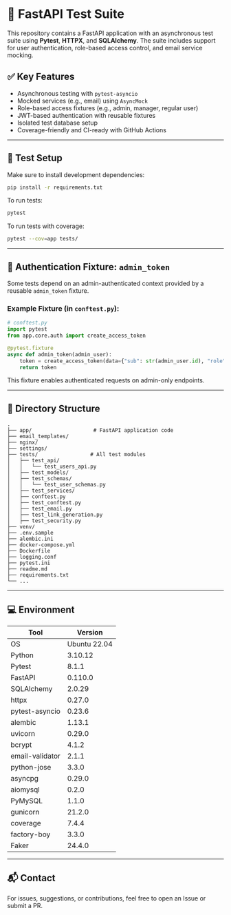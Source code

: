 # 🧪 FastAPI Test Suite

This repository contains a FastAPI application with an asynchronous test suite using **Pytest**, **HTTPX**, and **SQLAlchemy**. The suite includes support for user authentication, role-based access control, and email service mocking.

## ✅ Key Features

- Asynchronous testing with `pytest-asyncio`
- Mocked services (e.g., email) using `AsyncMock`
- Role-based access fixtures (e.g., admin, manager, regular user)
- JWT-based authentication with reusable fixtures
- Isolated test database setup
- Coverage-friendly and CI-ready with GitHub Actions

---

## 🔧 Test Setup

Make sure to install development dependencies:

```bash
pip install -r requirements.txt
```

To run tests:

```bash
pytest
```

To run tests with coverage:

```bash
pytest --cov=app tests/
```

---

## 🔐 Authentication Fixture: `admin_token`

Some tests depend on an admin-authenticated context provided by a reusable `admin_token` fixture.

### Example Fixture (in `conftest.py`):

```python
# conftest.py
import pytest
from app.core.auth import create_access_token

@pytest.fixture
async def admin_token(admin_user):
    token = create_access_token(data={"sub": str(admin_user.id), "role": admin_user.role})
    return token
```

This fixture enables authenticated requests on admin-only endpoints.

---

## 📁 Directory Structure

```text
.
├── app/                    # FastAPI application code
├── email_templates/
├── nginx/
├── settings/
├── tests/                 # All test modules
│   ├── test_api/
│   │   └── test_users_api.py
│   ├── test_models/
│   ├── test_schemas/
│   │   └── test_user_schemas.py
│   ├── test_services/
│   ├── conftest.py
│   ├── test_conftest.py
│   ├── test_email.py
│   ├── test_link_generation.py
│   ├── test_security.py
├── venv/
├── .env.sample
├── alembic.ini
├── docker-compose.yml
├── Dockerfile
├── logging.conf
├── pytest.ini
├── readme.md
├── requirements.txt
└── ...
```

---

## 💻 Environment

| Tool              | Version         |
|-------------------|------------------|
| OS                | Ubuntu 22.04     |
| Python            | 3.10.12          |
| Pytest            | 8.1.1            |
| FastAPI           | 0.110.0          |
| SQLAlchemy        | 2.0.29           |
| httpx             | 0.27.0           |
| pytest-asyncio    | 0.23.6           |
| alembic           | 1.13.1           |
| uvicorn           | 0.29.0           |
| bcrypt            | 4.1.2            |
| email-validator   | 2.1.1            |
| python-jose       | 3.3.0            |
| asyncpg           | 0.29.0           |
| aiomysql          | 0.2.0            |
| PyMySQL           | 1.1.0            |
| gunicorn          | 21.2.0           |
| coverage          | 7.4.4            |
| factory-boy       | 3.3.0            |
| Faker             | 24.4.0           |

---

## 📬 Contact

For issues, suggestions, or contributions, feel free to open an Issue or submit a PR.